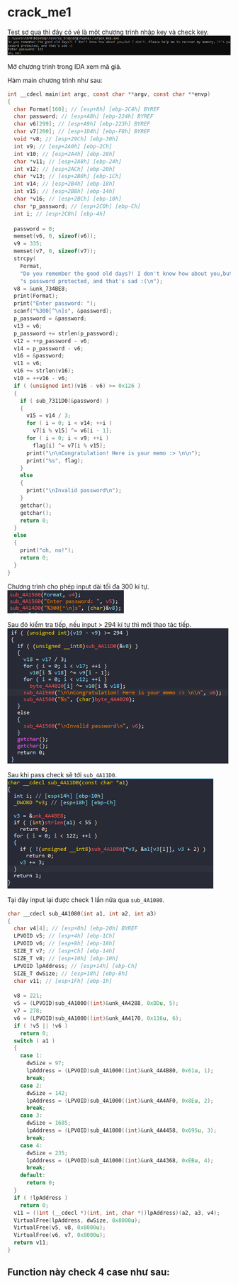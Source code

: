 # crack_me1

Test sơ qua thì đây có vẻ là một chương trình nhập key và check key. <br>
![oh_no](image.png)

Mở chương trình trong IDA xem mã giả.<br>

Hàm main chương trình như sau: <br>
```c
int __cdecl main(int argc, const char **argv, const char **envp)
{
  char Format[160]; // [esp+8h] [ebp-2C4h] BYREF
  char password; // [esp+A8h] [ebp-224h] BYREF
  char v6[299]; // [esp+A9h] [ebp-223h] BYREF
  char v7[200]; // [esp+1D4h] [ebp-F8h] BYREF
  void *v8; // [esp+29Ch] [ebp-30h]
  int v9; // [esp+2A0h] [ebp-2Ch]
  int v10; // [esp+2A4h] [ebp-28h]
  char *v11; // [esp+2A8h] [ebp-24h]
  int v12; // [esp+2ACh] [ebp-20h]
  char *v13; // [esp+2B0h] [ebp-1Ch]
  int v14; // [esp+2B4h] [ebp-18h]
  int v15; // [esp+2B8h] [ebp-14h]
  char *v16; // [esp+2BCh] [ebp-10h]
  char *p_password; // [esp+2C0h] [ebp-Ch]
  int i; // [esp+2C8h] [ebp-4h]

  password = 0;
  memset(v6, 0, sizeof(v6));
  v9 = 335;
  memset(v7, 0, sizeof(v7));
  strcpy(
    Format,
    "Do you remember the good old days?! I don't know how about you,but I don't. Please help me to recover my memory, it'"
    "s password protected, and that's sad :(\n");
  v8 = &unk_734BE8;
  print(Format);
  print("Enter password: ");
  scanf("%300[^\n]s", &password);
  p_password = &password;
  v13 = v6;
  p_password += strlen(p_password);
  v12 = ++p_password - v6;
  v14 = p_password - v6;
  v16 = &password;
  v11 = v6;
  v16 += strlen(v16);
  v10 = ++v16 - v6;
  if ( (unsigned int)(v16 - v6) >= 0x126 )
  {
    if ( sub_7311D0(&password) )
    {
      v15 = v14 / 3;
      for ( i = 0; i < v14; ++i )
        v7[i % v15] ^= v6[i - 1];
      for ( i = 0; i < v9; ++i )
        flag[i] ^= v7[i % v15];
      print("\n\nCongratulation! Here is your memo :> \n\n");
      print("%s", flag);
    }
    else
    {
      print("\nInvalid password\n");
    }
    getchar();
    getchar();
    return 0;
  }
  else
  {
    print("oh, no!");
    return 0;
  }
}
```

Chương trình cho phép input dài tối đa 300 kí tự. <br>
![input](image-1.png)
<br>

Sau đó kiểm tra tiếp, nếu input > 294 kí tự thì mới thao tác tiếp. <br>
![checc](image-2.png)
<br>

Sau khi pass check sẽ tới `sub_4A11D0`. <br>
![lul](image-3.png)
<br>

Tại đây input lại được check 1 lần nữa qua `sub_4A1080`. <br>
```c
char __cdecl sub_4A1080(int a1, int a2, int a3)
{
  char v4[4]; // [esp+0h] [ebp-20h] BYREF
  LPVOID v5; // [esp+4h] [ebp-1Ch]
  LPVOID v6; // [esp+8h] [ebp-18h]
  SIZE_T v7; // [esp+Ch] [ebp-14h]
  SIZE_T v8; // [esp+10h] [ebp-10h]
  LPVOID lpAddress; // [esp+14h] [ebp-Ch]
  SIZE_T dwSize; // [esp+18h] [ebp-8h]
  char v11; // [esp+1Fh] [ebp-1h]

  v8 = 221;
  v5 = (LPVOID)sub_4A1000((int)&unk_4A4288, 0xDDu, 5);
  v7 = 278;
  v6 = (LPVOID)sub_4A1000((int)&unk_4A4170, 0x116u, 6);
  if ( !v5 || !v6 )
    return 0;
  switch ( a1 )
  {
    case 1:
      dwSize = 97;
      lpAddress = (LPVOID)sub_4A1000((int)&unk_4A4B80, 0x61u, 1);
      break;
    case 2:
      dwSize = 142;
      lpAddress = (LPVOID)sub_4A1000((int)&unk_4A4AF0, 0x8Eu, 2);
      break;
    case 3:
      dwSize = 1685;
      lpAddress = (LPVOID)sub_4A1000((int)&unk_4A4458, 0x695u, 3);
      break;
    case 4:
      dwSize = 235;
      lpAddress = (LPVOID)sub_4A1000((int)&unk_4A4368, 0xEBu, 4);
      break;
    default:
      return 0;
  }
  if ( !lpAddress )
    return 0;
  v11 = ((int (__cdecl *)(int, int, char *))lpAddress)(a2, a3, v4);
  VirtualFree(lpAddress, dwSize, 0x8000u);
  VirtualFree(v5, v8, 0x8000u);
  VirtualFree(v6, v7, 0x8000u);
  return v11;
}
```
Function này check 4 case như sau:
- 